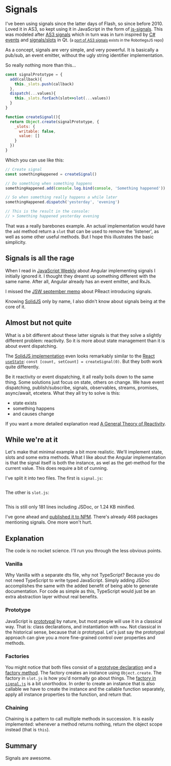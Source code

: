 <!--
  description: Thoughts about signals
  date: 2023-06-04
  modified: 2023-06-04
  slug: signals
  type: post
  header: takahiro-sakamoto-wcWvku7gqHc-unsplash.jpg
  headerColofon: photo by [Takahiro Sakamoto](https://unsplash.com/@takahiro)
  headerClassName: no-blur darken
  categories: code, CSS, HTML, JavaScript, work, open source
  tags: signal
-->

# Signals 

I've been using signals since the latter days of Flash, so since before 2010. Loved it in AS3, so kept using it in JavaScript in the form of [js-signals](https://millermedeiros.github.io/js-signals/). This was modeled after [AS3 signals](https://github.com/robertpenner/as3-signals) which in turn was in turn inspired by [C# events](http://en.wikipedia.org/wiki/C_Sharp_syntax#Events) and [signals/slots](http://en.wikipedia.org/wiki/Signals_and_slots) in Qt. (<small>a [port of AS3 signals](https://github.com/RobotlegsJS/SignalsJS) exists in the RobotlegsJS repo</small>)

As a concept, signals are very simple, and very powerful. It is basically a pub/sub, an event emitter, without the ugly string identifier implementation.

So really nothing more than this...

<!--line-numbers-->
```JavaScript
const signalPrototype = {
  add(callback){
    this._slots.push(callback)
  },
  dispatch(...values){
    this._slots.forEach(slot=>slot(...values))
  }
}

function createSignal(){
  return Object.create(signalPrototype, {
    _slots: {
      writable: false,
      value: []
    }
  })
}
```

Which you can use like this:

```JavaScript
// Create signal
const somethingHappened = createSignal()

// Do something when something happens
somethingHappened.add(console.log.bind(console, 'Something happened'))

// So when something really happens a while later
somethingHappened.dispatch('yesterday', 'evening')

// This is the result in the console:
// > Something happened yesterday evening
```

That was a really barebones example. An actual implementation would have the `add` method return a `slot` that can be used to remove the 'listener', as well as some other useful methods.
But I hope this illustrates the basic simplicity.


## Signals is all the rage

When I read in [JavaScript Weekly](https://javascriptweekly.com/issues/626) about Angular implementing signals I initially ignored it. I thought they dreamt up something different with the same name. After all, Angular already has an event emitter, and RxJs.

I missed the [JSW september memo](https://javascriptweekly.com/issues/605) about PReact introducing signals.

Knowing [SolidJS](https://www.solidjs.com/) only by name, I also didn't know about signals being at the core of it.


## Almost but not quite

What is a bit different about these latter signals is that they solve a slightly different problem: reactivity. So it is more about state management than it is about event dispatching.

The [SolidJS implementation](https://www.solidjs.com/tutorial/introduction_signals) even looks remarkably similar to the [React `useState`](https://legacy.reactjs.org/docs/hooks-state.html): `const [count, setCount] = createSignal(0)`. But they both work quite differently.

Be it reactivity or event dispatching, it all really boils down to the same thing. Some solutions just focus on state, others on change. We have event dispatching, publish/subscribe, signals, observables, streams, promises, async/await, etcetera. What they all try to solve is this:

 - state exists
 - something happens
 - and causes change
 
If you want a more detailed explanation read [A General Theory of Reactivity](https://github.com/kriskowal/gtor).


## While we're at it

Let's make that minimal example a bit more realistic. We'll implement state, slots and some extra methods.
What I like about the Angular implementation is that the signal itself is both the instance, as wel as the get-method for the current value. This does require a bit of cunning.

I've split it into two files. The first is `signal.js`:

<pre line-numbers><code data-language="javascript" data-src="https://raw.githubusercontent.com/Sjeiti/state-signals/master/src/signal.js"></code></pre>

The other is `slot.js`:

<pre line-numbers><code data-language="javascript" data-src="https://raw.githubusercontent.com/Sjeiti/state-signals/master/src/slot.js"></code></pre>

This is still only 181 lines including JSDoc, or 1.24 KB minified.

I've gone ahead and [published it to NPM](https://www.npmjs.com/package/state-signals). There's already 468 packages mentioning signals. One more won't hurt.


## Explanation

The code is no rocket science. I'll run you through the less obvious points.

### Vanilla

Why Vanilla with a separate dts file, why not TypeScript? Because you do not need TypeScript to write typed JavaScript. Simply adding JSDoc accomplishes the same with the added benefit of being able to generate documentation.
For code as simple as this, TypeScript would just be an extra abstraction layer without real benefits.

### Prototype

JavaScript is [prototypal](#code-2-9) by nature, but most people will use it in a classical way. That is: class declarations, and instantiation with `new`. Not classical in the historical sense, because that *is* prototypal.
Let's just say the prototypal approach can give you a more fine-grained control over properties and methods.

### Factories

You might notice that both files consist of a [prototype declaration](#code-3-6) and a [factory method](#code-3-32). The factory creates an instance using `Object.create`. The factory in `slot.js` is how you'd normally go about things.
The [factory in `signal.js`](#code-2-75) is a bit unorthodox. In order to create an instance that is also callable we have to create the instance and the callable function separately, apply all instance properties to the function, and return that.

### Chaining

Chaining is a pattern to call multiple methods in succession. It is easily implemented: whenever a method returns nothing, return the object scope instead (that is `this`).

## Summary

Signals are awesome.
